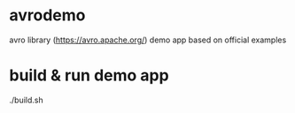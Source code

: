 # avrodemo
avro library (https://avro.apache.org/) demo app
based on official examples

# build & run demo app
./build.sh
